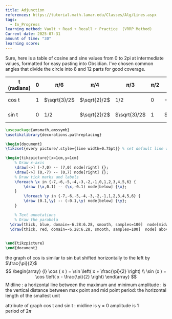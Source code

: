 ```yaml
---
title: Adjunction
references: https://tutorial.math.lamar.edu/Classes/Alg/Lines.aspx
tags:
  - In_Progress
learning method: Vault + Read + Recall + Practice  (VRRP Method)
Current date: 2025-07-31
amount of time: "30"
learning score:
---
```

Sure, here is a table of cosine and sine values from 0 to 2pi at intermediate values, formatted for easy pasting into Obsidian. I've chosen common angles that divide the circle into 8 and 12 parts for good coverage.


| t (radians) | 0   | $\pi/6$      | $\pi/4$      | $\pi/3$      | $\pi/2$ | $2\pi/3$     | $3\pi/4$      | $5\pi/6$      | $\pi$ | $7\pi/6$      | $5\pi/4$      | $4\pi/3$      | $3\pi/2$ | $5\pi/3$      | $7\pi/4$      | $11\pi/6$    | $2\pi$ |
| ----------- | --- | ------------ | ------------ | ------------ | ------- | ------------ | ------------- | ------------- | ----- | ------------- | ------------- | ------------- | -------- | ------------- | ------------- | ------------ | ------ |
| cos t       | 1   | $\sqrt{3}/2$ | $\sqrt{2}/2$ | $1/2$        | 0       | $-1/2$       | $-\sqrt{2}/2$ | $-\sqrt{3}/2$ | -1    | $-\sqrt{3}/2$ | $-\sqrt{2}/2$ | $-1/2$        | 0        | $1/2$         | $\sqrt{2}/2$  | $\sqrt{3}/2$ | 1      |
| sin t       | 0   | $1/2$        | $\sqrt{2}/2$ | $\sqrt{3}/2$ | 1       | $\sqrt{3}/2$ | $\sqrt{2}/2$  | $1/2$         | 0     | $-1/2$        | $-\sqrt{2}/2$ | $-\sqrt{3}/2$ | -1       | $-\sqrt{3}/2$ | $-\sqrt{2}/2$ | $-1/2$       | 0      |

```tikz
\usepackage{amsmath,amssymb}
\usetikzlibrary{decorations.pathreplacing}

\begin{document}
\tikzset{every picture/.style={line width=0.75pt}} % set default line width

\begin{tikzpicture}[x=1cm,y=1cm]
    % Draw x-axis
    \draw[->] (-7,0) -- (7,0) node[right] {};
    \draw[->] (0,-7) -- (0,7) node[right] {};
    % Draw tick marks and labels
    \foreach \x in {-7,-6,-5,-4,-3,-2,-1,0,1,2,3,4,5,6} {
        \draw (\x,0.1) -- (\x,-0.1) node[below] {\x};
    }
        \foreach \y in {-7,-6,-5,-4,-3,-2,-1,1,2,3,4,5,6} {
        \draw (0.1,\y) -- (-0.1,\y) node[below] {\y};
    }

    % Text annotations  
    % Draw the parabola
  \draw[thick, blue, domain=-6.28:6.28, smooth, samples=100]  node[midway, above] {cos} plot (\x, {cos(\x r)});
  \draw[thick, red, domain=-6.28:6.28, smooth, samples=100]  node[ above] {sin} plot (\x, {sin(\x r)});

 
\end{tikzpicture}
\end{document}


``` 
the graph of cos is similar to sin but shifted horizontally to the left by $\frac{\pi}{2}$  
$$
\begin{array} {l}
\cos ( x )  =  \sin \left( x  + \frac{\pi}{2} \right)   \\
\sin (x )   =  \cos \left(  x  - \frac{\pi}{2} \right)
\end{array}
$$
Midline : a horizontal line between the maximum and minimum 
amplitude : is the vertical distance between max point and mid point 
period: the horizontal length of the smallest unit 


attribute of graph cos t and sin t  : 
midline is  y =   0
amplitude is   1  
period of $2\pi$


